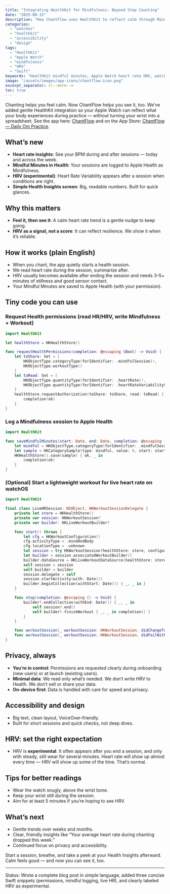```yaml
---
title: "Integrating HealthKit for Mindfulness: Beyond Step Counting"
date: "2025-08-15"
description: "How ChantFlow uses HealthKit to reflect calm through Mindful Minutes, heart rate, and HRV (experimental) — with simple Swift snippets you can reuse."
categories:
  - "watchos"
  - "healthkit"
  - "accessibility"
  - "design"
tags:
  - "HealthKit"
  - "Apple Watch"
  - "mindfulness"
  - "HRV"
  - "Swift"
keywords: "HealthKit mindful minutes, Apple Watch heart rate HRV, watchOS HealthKit example, mindfulness app HealthKit, HRV SDNN, HKWorkoutSession mind and body"
image: "/assets/images/app-icons/chantflow-icon.png"
excerpt_separator: <!--more-->
toc: true
---
```


Chanting helps you feel calm. Now ChantFlow helps you see it, too. We’ve added gentle HealthKit integration so your Apple Watch can reflect what your body experiences during practice — without turning your wrist into a spreadsheet. See the app here: [ChantFlow](https://www.rshankar.com/chantflow/) and on the App Store: [ChantFlow — Daily Om Practice](https://apps.apple.com/us/app/chantflow-daily-om-practice/id6633438828).<!--more-->

## What’s new
- **Heart rate insights**: See your BPM during and after sessions — today and across the week.
- **Mindful Minutes in Health**: Your sessions are logged to Apple Health as Mindfulness.
- **HRV (experimental)**: Heart Rate Variability appears after a session when conditions are right.
- **Simple Health Insights screen**: Big, readable numbers. Built for quick glances.

## Why this matters
- **Feel it, then see it**: A calm heart rate trend is a gentle nudge to keep going.
- **HRV as a signal, not a score**: It can reflect resilience. We show it when it’s reliable.

## How it works (plain English)
- When you chant, the app quietly starts a health session.
- We read heart rate during the session, summarize after.
- HRV usually becomes available after ending the session and needs 3–5+ minutes of stillness and good sensor contact.
- Your Mindful Minutes are saved to Apple Health (with your permission).

## Tiny code you can use

### Request Health permissions (read HR/HRV, write Mindfulness + Workout)
```swift
import HealthKit

let healthStore = HKHealthStore()

func requestHealthPermissions(completion: @escaping (Bool) -> Void) {
    let toShare: Set = [
        HKObjectType.categoryType(forIdentifier: .mindfulSession)!,
        HKObjectType.workoutType()
    ]
    let toRead: Set = [
        HKObjectType.quantityType(forIdentifier: .heartRate)!,
        HKObjectType.quantityType(forIdentifier: .heartRateVariabilitySDNN)!
    ]
    healthStore.requestAuthorization(toShare: toShare, read: toRead) { ok, _ in
        completion(ok)
    }
}
```

### Log a Mindfulness session to Apple Health
```swift
import HealthKit

func saveMindfulMinutes(start: Date, end: Date, completion: @escaping (Bool) -> Void) {
    let mindful = HKObjectType.categoryType(forIdentifier: .mindfulSession)!
    let sample = HKCategorySample(type: mindful, value: 0, start: start, end: end)
    HKHealthStore().save(sample) { ok, _ in
        completion(ok)
    }
}
```

### (Optional) Start a lightweight workout for live heart rate on watchOS
```swift
import HealthKit

final class LiveHRSession: NSObject, HKWorkoutSessionDelegate {
    private let store = HKHealthStore()
    private var session: HKWorkoutSession?
    private var builder: HKLiveWorkoutBuilder?

    func start() throws {
        let cfg = HKWorkoutConfiguration()
        cfg.activityType = .mindAndBody
        cfg.locationType = .unknown
        let session = try HKWorkoutSession(healthStore: store, configuration: cfg)
        let builder = session.associatedWorkoutBuilder()
        builder.dataSource = HKLiveWorkoutDataSource(healthStore: store, workoutConfiguration: cfg)
        self.session = session
        self.builder = builder
        session.delegate = self
        session.startActivity(with: Date())
        builder.beginCollection(withStart: Date()) { _, _ in }
    }

    func stop(completion: @escaping () -> Void) {
        builder?.endCollection(withEnd: Date()) { _, _ in
            self.session?.end()
            self.builder?.finishWorkout { _, _ in completion() }
        }
    }

    func workoutSession(_ workoutSession: HKWorkoutSession, didChangeTo toState: HKWorkoutSessionState, from fromState: HKWorkoutSessionState, date: Date) {}
    func workoutSession(_ workoutSession: HKWorkoutSession, didFailWithError error: Error) {}
}
```

## Privacy, always
- **You’re in control**: Permissions are requested clearly during onboarding (new users) or at launch (existing users).
- **Minimal data**: We read only what’s needed. We don’t write HRV to Health. We don’t sell or share your data.
- **On‑device first**: Data is handled with care for speed and privacy.

## Accessibility and design
- Big text, clean layout, VoiceOver‑friendly.
- Built for short sessions and quick checks, not deep dives.

## HRV: set the right expectation
- HRV is **experimental**. It often appears after you end a session, and only with steady, still wear for several minutes. Heart rate will show up almost every time — HRV will show up some of the time. That’s normal.

## Tips for better readings
- Wear the watch snugly, above the wrist bone.
- Keep your wrist still during the session.
- Aim for at least 5 minutes if you’re hoping to see HRV.

## What’s next
- Gentle trends over weeks and months.
- Clear, friendly insights like “Your average heart rate during chanting dropped this week.”
- Continued focus on privacy and accessibility.

Start a session, breathe, and take a peek at your Health Insights afterward. Calm feels good — and now you can see it, too.

---

Status: Wrote a complete blog post in simple language, added three concise Swift snippets (permissions, mindful logging, live HR), and clearly labeled HRV as experimental.
